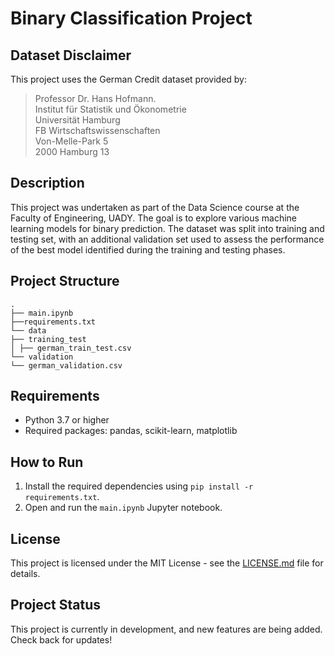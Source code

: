 # Binary Classification Project

## Dataset Disclaimer 

This project uses the German Credit dataset provided by:
> Professor Dr. Hans Hofmann.  
Institut für Statistik und Ökonometrie  
Universität Hamburg  
FB Wirtschaftswissenschaften  
Von-Melle-Park 5  
2000 Hamburg 13  
>

## Description

This project was undertaken as part of the Data Science course at the Faculty of Engineering, UADY. The goal is to explore various machine learning models for binary prediction. The dataset was split into training and testing set, with an additional validation set used to assess the performance of the best model identified during the training and testing phases.


## Project Structure

```
.
├── main.ipynb
├──requirements.txt
└── data
├── training_test
│ ├── german_train_test.csv
└── validation
└── german_validation.csv
```

## Requirements

- Python 3.7 or higher
- Required packages: pandas, scikit-learn, matplotlib

## How to Run

1. Install the required dependencies using `pip install -r requirements.txt`.
2. Open and run the `main.ipynb` Jupyter notebook.

## License

This project is licensed under the MIT License - see the [LICENSE.md](LICENSE) file for details.


## Project Status

This project is currently in development, and new features are being added. Check back for updates!
